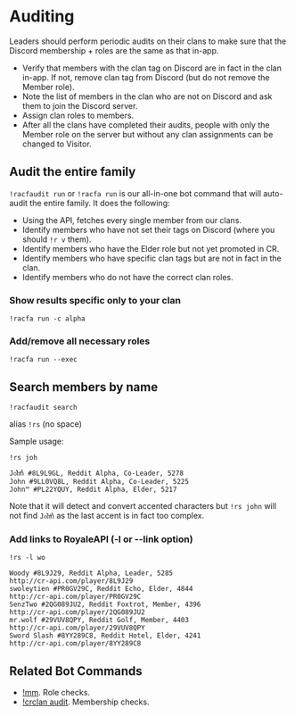 # Auditing

Leaders should perform periodic audits on their clans to make sure that the Discord membership + roles are the same as that in-app.

- Verify that members with the clan tag on Discord are in fact in the clan in-app. If not, remove clan tag from Discord (but do not remove the Member role).
- Note the list of members in the clan who are not on Discord and ask them to join the Discord server.
- Assign clan roles to members.
- After all the clans have completed their audits, people with only the Member role on the server but without any clan assignments can be changed to Visitor.

## Audit the entire family

`!racfaudit run` or `!racfa run` is our all-in-one bot command that will auto-audit the entire family. It does the following:

- Using the API, fetches every single member from our clans.
- Identify members who have not set their tags on Discord (where you should `!r v` them).
- Identify members who have the Elder role but not yet promoted in CR.
- Identify members who have specific clan tags but are not in fact in the clan.
- Identify members who do not have the correct clan roles.

### Show results specific only to your clan

`!racfa run -c alpha`

### Add/remove all necessary roles

`!racfa run --exec`


## Search members by name

`!racfaudit search`

alias `!rs` (no space)

Sample usage:

`!rs joh`

```
Jo͛hͥn̽ #8L9L9GL, Reddit Alpha, Co-Leader, 5278
John #9LL0VQ8L, Reddit Alpha, Co-Leader, 5225
John™ #PL22YQUY, Reddit Alpha, Elder, 5217
```

Note that it will detect and convert accented characters but `!rs john` will not find `Jo͛hͥn̽` as the last accent is in fact too complex.

### Add links to RoyaleAPI (-l or --link option)

`!rs -l wo`

```
Woody #8L9J29, Reddit Alpha, Leader, 5285
http://cr-api.com/player/8L9J29
swoleytien #PR0GV29C, Reddit Echo, Elder, 4844
http://cr-api.com/player/PR0GV29C
SenzTwo #2QG089JU2, Reddit Foxtrot, Member, 4396
http://cr-api.com/player/2QG089JU2
mr.wolf #29VUV8QPY, Reddit Golf, Member, 4403
http://cr-api.com/player/29VUV8QPY
Sword Slash #8YY289C8, Reddit Hotel, Elder, 4241
http://cr-api.com/player/8YY289C8
```

## Related Bot Commands

- [!mm](leader/manage-members.md). Role checks.
- [!crclan audit](leader/crclan.md). Membership checks.
